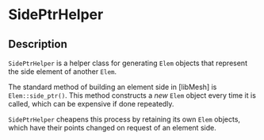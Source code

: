 # SidePtrHelper

## Description

`SidePtrHelper` is a helper class for generating `Elem` objects that represent the side element of another `Elem`.

The standard method of building an element side in [libMesh] is `Elem::side_ptr()`. This method constructs a *new* `Elem` object every time it is called, which can be expensive if done repeatedly.

`SidePtrHelper` cheapens this process by retaining its own `Elem` objects, which have their points changed on request of an element side.